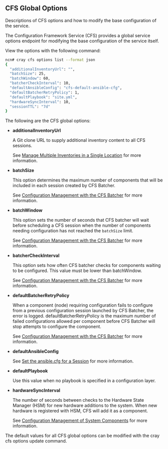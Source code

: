 ## CFS Global Options

Descriptions of CFS options and how to modify the base configuration of the service.

The Configuration Framework Service \(CFS\) provides a global service options endpoint for modifying the base configuration of the service itself.

View the options with the following command:

```bash
ncn# cray cfs options list --format json
{
  "additionalInventoryUrl": "",
  "batchSize": 25,
  "batchWindow": 60,
  "batcherCheckInterval": 10,
  "defaultAnsibleConfig": "cfs-default-ansible-cfg",
  "defaultBatcherRetryPolicy": 1,
  "defaultPlaybook": "site.yml",
  "hardwareSyncInterval": 10,
  "sessionTTL": "7d"
}
```

The following are the CFS global options:

-   **additionalInventoryUrl**

    A Git clone URL to supply additional inventory content to all CFS sessions.

    See [Manage Multiple Inventories in a Single Location](/portal/developer-portal/operations/Manage_Multiple_Inventories_in_a_Single_Location.md) for more information.

-   **batchSize**

    This option determines the maximum number of components that will be included in each session created by CFS Batcher.

    See [Configuration Management with the CFS Batcher](/portal/developer-portal/operations/Configuration_Management_with_the_CFS_Batcher.md) for more information.

-   **batchWindow**

    This option sets the number of seconds that CFS batcher will wait before scheduling a CFS session when the number of components needing configuration has not reached the `batchSize` limit.

    See [Configuration Management with the CFS Batcher](/portal/developer-portal/operations/Configuration_Management_with_the_CFS_Batcher.md) for more information.

-   **batcherCheckInterval**

    This option sets how often CFS batcher checks for components waiting to be configured. This value must be lower than batchWindow.

    See [Configuration Management with the CFS Batcher](/portal/developer-portal/operations/Configuration_Management_with_the_CFS_Batcher.md) for more information.

-   **defaultBatcherRetryPolicy**

    When a component \(node\) requiring configuration fails to configure from a previous configuration session launched by CFS Batcher, the error is logged. defaultBatcherRetryPolicy is the maximum number of failed configurations allowed per component before CFS Batcher will stop attempts to configure the component.

    See [Configuration Management with the CFS Batcher](/portal/developer-portal/operations/Configuration_Management_with_the_CFS_Batcher.md) for more information.

-   **defaultAnsibleConfig**

    See [Set the ansible.cfg for a Session](/portal/developer-portal/operations/Set_the_ansible-cfg_for_a_Session.md) for more information.

-   **defaultPlaybook**

    Use this value when no playbook is specified in a configuration layer.

-   **hardwareSyncInterval**

    The number of seconds between checks to the Hardware State Manager \(HSM\) for new hardware additions to the system. When new hardware is registered with HSM, CFS will add it as a component.

    See [Configuration Management of System Components](/portal/developer-portal/operations/Configuration_Management_of_System_Components.md) for more information.


The default values for all CFS global options can be modified with the cray cfs options update command.




